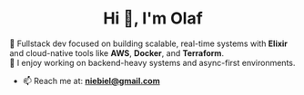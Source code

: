 <h1 align="center">Hi 👋, I'm Olaf</h1>

🔧 Fullstack dev focused on building scalable, real-time systems with **Elixir** and cloud-native tools like **AWS**, **Docker**, and **Terraform**.
<br>
🚀 I enjoy working on backend-heavy systems and async-first environments.

- 📫 Reach me at: **niebiel@gmail.com**
